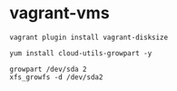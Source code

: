 # vagrant-vms
```
vagrant plugin install vagrant-disksize
```
```
yum install cloud-utils-growpart -y
```
```
growpart /dev/sda 2
xfs_growfs -d /dev/sda2
```
